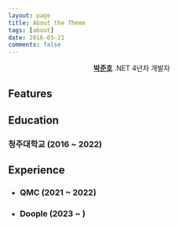 ```yaml
---
layout: page
title: About the Theme
tags: [about]
date: 2016-03-21
comments: false
---
```

    
<center><a href="http://joonho-park.github.io/"><b>박준호</b></a> .NET 4년차 개발자</center>

## Features

## Education
<!-- ### 포이초등학교 (2004 ~ 2010)
### 대치중학교 (2010 ~ 2013)
### 개포고등학교 (2013 ~ 2014)
### 돌마고등학교 (2014 ~ 2016) -->
### 청주대학교 (2016 ~ 2022)

## Experience

 - ### QMC (2021 ~ 2022)

 - ### Doople (2023 ~ )